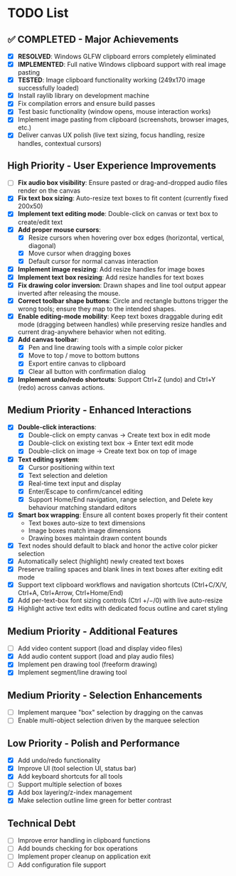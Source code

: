 # TODO List

## ✅ COMPLETED - Major Achievements
- [x] **RESOLVED**: Windows GLFW clipboard errors completely eliminated
- [x] **IMPLEMENTED**: Full native Windows clipboard support with real image pasting
- [x] **TESTED**: Image clipboard functionality working (249x170 image successfully loaded)
- [x] Install raylib library on development machine
- [x] Fix compilation errors and ensure build passes
- [x] Test basic functionality (window opens, mouse interaction works)
- [x] Implement image pasting from clipboard (screenshots, browser images, etc.)
- [x] Deliver canvas UX polish (live text sizing, focus handling, resize handles, contextual cursors)

## High Priority - User Experience Improvements
- [ ] **Fix audio box visibility**: Ensure pasted or drag-and-dropped audio files render on the canvas
- [x] **Fix text box sizing**: Auto-resize text boxes to fit content (currently fixed 200x50)
- [x] **Implement text editing mode**: Double-click on canvas or text box to create/edit text
- [x] **Add proper mouse cursors**:
  - [x] Resize cursors when hovering over box edges (horizontal, vertical, diagonal)
  - [x] Move cursor when dragging boxes
  - [x] Default cursor for normal canvas interaction
- [x] **Implement image resizing**: Add resize handles for image boxes
- [x] **Implement text box resizing**: Add resize handles for text boxes
- [x] **Fix drawing color inversion**: Drawn shapes and line tool output appear inverted after releasing the mouse.
- [x] **Correct toolbar shape buttons**: Circle and rectangle buttons trigger the wrong tools; ensure they map to the intended shapes.
- [x] **Enable editing-mode mobility**: Keep text boxes draggable during edit mode (dragging between handles) while preserving resize handles and current drag-anywhere behavior when not editing.
- [x] **Add canvas toolbar**:
  - [x] Pen and line drawing tools with a simple color picker
  - [x] Move to top / move to bottom buttons
  - [x] Export entire canvas to clipboard
  - [x] Clear all button with confirmation dialog
- [x] **Implement undo/redo shortcuts**: Support Ctrl+Z (undo) and Ctrl+Y (redo) across canvas actions.

## Medium Priority - Enhanced Interactions
- [x] **Double-click interactions**:
  - [x] Double-click on empty canvas → Create text box in edit mode
  - [x] Double-click on existing text box → Enter text edit mode
  - [x] Double-click on image → Create text box on top of image
- [x] **Text editing system**:
  - [x] Cursor positioning within text
  - [x] Text selection and deletion
  - [x] Real-time text input and display
  - [x] Enter/Escape to confirm/cancel editing
  - [x] Support Home/End navigation, range selection, and Delete key behaviour matching standard editors
- [x] **Smart box wrapping**: Ensure all content boxes properly fit their content
  - Text boxes auto-size to text dimensions
  - Image boxes match image dimensions
  - Drawing boxes maintain drawn content bounds
- [x] Text nodes should default to black and honor the active color picker selection
- [x] Automatically select (highlight) newly created text boxes
- [x] Preserve trailing spaces and blank lines in text boxes after exiting edit mode
- [x] Support text clipboard workflows and navigation shortcuts (Ctrl+C/X/V, Ctrl+A, Ctrl+Arrow, Ctrl+Home/End)
- [x] Add per-text-box font sizing controls (Ctrl +/−/0) with live auto-resize
- [x] Highlight active text edits with dedicated focus outline and caret styling

## Medium Priority - Additional Features
- [ ] Add video content support (load and display video files)
- [x] Add audio content support (load and play audio files)
- [x] Implement pen drawing tool (freeform drawing)
- [x] Implement segment/line drawing tool

## Medium Priority - Selection Enhancements
- [ ] Implement marquee "box" selection by dragging on the canvas
- [ ] Enable multi-object selection driven by the marquee selection

## Low Priority - Polish and Performance
- [x] Add undo/redo functionality
- [x] Improve UI (tool selection UI, status bar)
- [x] Add keyboard shortcuts for all tools
- [ ] Support multiple selection of boxes
- [x] Add box layering/z-index management
- [x] Make selection outline lime green for better contrast

## Technical Debt
- [ ] Improve error handling in clipboard functions
- [ ] Add bounds checking for box operations
- [ ] Implement proper cleanup on application exit
- [ ] Add configuration file support
